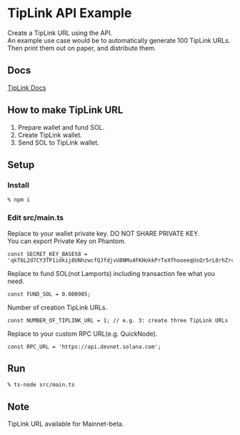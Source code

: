 # TipLink API Example
Create a TipLink URL using the API.  
An example use case would be to automatically generate 100 TipLink URLs.  
Then print them out on paper, and distribute them.

## Docs
[TipLink Docs](https://docs.tiplink.io/docs/getting-started/overview)

## How to make TipLink URL
1. Prepare wallet and fund SOL.
2. Create TipLink wallet.
3. Send SOL to TipLink wallet.

## Setup
### Install
```
% npm i
```

### Edit src/main.ts
Replace to your wallet private key. DO NOT SHARE PRIVATE KEY.  
You can export Private Key on Phantom.
```
const SECRET_KEY_BASE58 = 'qkT6L2d7CY3TP1idkij8UNhzwcfQJfdjvU8NMu4FKHokkPrTeXfhooeeqUsQr5rL8rhZrcroMr4T2CFxanvezgQ';
```

Replace to fund SOL(not Lamports) including transaction fee what you need.
```
const FUND_SOL = 0.000905;
```

Number of creation TipLink URLs.
```
const NUMBER_OF_TIPLINK_URL = 1; // e.g. 3: create three TipLink URLs
```

Replace to your custom RPC URL(e.g. QuickNode).
```
const RPC_URL = 'https://api.devnet.solana.com';
```

## Run
```
% ts-node src/main.ts
```

## Note
TipLink URL available for Mainnet-beta.